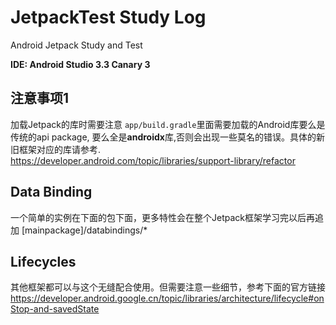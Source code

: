 # JetpackTest Study Log
Android Jetpack Study and Test<br/>

**IDE: Android Studio 3.3 Canary 3**

## 注意事项1

加载Jetpack的库时需要注意 `app/build.gradle`里面需要加载的Android库要么是传统的api package,
要么全是**androidx**库,否则会出现一些莫名的错误。具体的新旧框架对应的库请参考.<br/>
https://developer.android.com/topic/libraries/support-library/refactor

## Data Binding
一个简单的实例在下面的包下面，更多特性会在整个Jetpack框架学习完以后再追加
[mainpackage]/databindings/*


## Lifecycles
其他框架都可以与这个无缝配合使用。但需要注意一些细节，参考下面的官方链接<br/>
https://developer.android.google.cn/topic/libraries/architecture/lifecycle#onStop-and-savedState